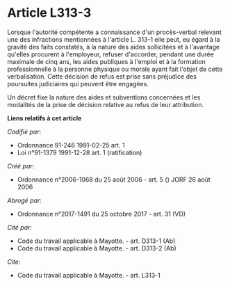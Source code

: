 # Article L313-3

Lorsque l'autorité compétente a connaissance d'un procès-verbal relevant une des infractions mentionnées à l'article L. 313-1
elle peut, eu égard à la gravité des faits constatés, à la nature des aides sollicitées et à l'avantage qu'elles procurent à
l'employeur, refuser d'accorder, pendant une durée maximale de cinq ans, les aides publiques à l'emploi et à la formation
professionnelle à la personne physique ou morale ayant fait l'objet de cette verbalisation. Cette décision de refus est prise
sans préjudice des poursuites judiciaires qui peuvent être engagées.

Un décret fixe la nature des aides et subventions concernées et les modalités de la prise de décision relative au refus de
leur attribution.

**Liens relatifs à cet article**

_Codifié par_:

  - Ordonnance 91-246 1991-02-25 art. 1
  - Loi n°91-1379 1991-12-28 art. 1 (ratification)

_Créé par_:

  - Ordonnance n°2006-1068 du 25 août 2006 - art. 5 () JORF 26 août 2006

_Abrogé par_:

  - Ordonnance n°2017-1491 du 25 octobre 2017 - art. 31 (VD)

_Cité par_:

  - Code du travail applicable à Mayotte. - art. D313-1 (Ab)
  - Code du travail applicable à Mayotte. - art. D313-2 (Ab)

_Cite_:

  - Code du travail applicable à Mayotte. - art. L313-1
